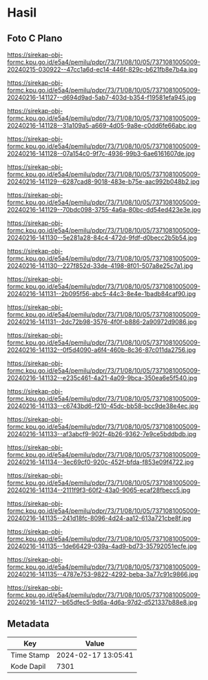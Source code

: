 # Hasil

## Foto C Plano

https://sirekap-obj-formc.kpu.go.id/e5a4/pemilu/pdpr/73/71/08/10/05/7371081005009-20240215-030922--47cc1a6d-ec14-446f-829c-b621fb8e7b4a.jpg

https://sirekap-obj-formc.kpu.go.id/e5a4/pemilu/pdpr/73/71/08/10/05/7371081005009-20240216-141127--d694d9ad-5ab7-403d-b354-f19581efa945.jpg

https://sirekap-obj-formc.kpu.go.id/e5a4/pemilu/pdpr/73/71/08/10/05/7371081005009-20240216-141128--31a109a5-a669-4d05-9a8e-c0dd6fe66abc.jpg

https://sirekap-obj-formc.kpu.go.id/e5a4/pemilu/pdpr/73/71/08/10/05/7371081005009-20240216-141128--07a154c0-9f7c-4936-99b3-6ae6161607de.jpg

https://sirekap-obj-formc.kpu.go.id/e5a4/pemilu/pdpr/73/71/08/10/05/7371081005009-20240216-141129--6287cad8-9018-483e-b75e-aac992b048b2.jpg

https://sirekap-obj-formc.kpu.go.id/e5a4/pemilu/pdpr/73/71/08/10/05/7371081005009-20240216-141129--70bdc098-3755-4a6a-80bc-dd54ed423e3e.jpg

https://sirekap-obj-formc.kpu.go.id/e5a4/pemilu/pdpr/73/71/08/10/05/7371081005009-20240216-141130--5e281a28-84c4-472d-9fdf-d0becc2b5b54.jpg

https://sirekap-obj-formc.kpu.go.id/e5a4/pemilu/pdpr/73/71/08/10/05/7371081005009-20240216-141130--227f852d-33de-4198-8f01-507a8e25c7a1.jpg

https://sirekap-obj-formc.kpu.go.id/e5a4/pemilu/pdpr/73/71/08/10/05/7371081005009-20240216-141131--2b095f56-abc5-44c3-8e4e-1badb84caf90.jpg

https://sirekap-obj-formc.kpu.go.id/e5a4/pemilu/pdpr/73/71/08/10/05/7371081005009-20240216-141131--2dc72b98-3576-4f0f-b886-2a90972d9086.jpg

https://sirekap-obj-formc.kpu.go.id/e5a4/pemilu/pdpr/73/71/08/10/05/7371081005009-20240216-141132--0f5d4090-a6f4-460b-8c36-87c011da2756.jpg

https://sirekap-obj-formc.kpu.go.id/e5a4/pemilu/pdpr/73/71/08/10/05/7371081005009-20240216-141132--e235c461-4a21-4a09-9bca-350ea6e5f540.jpg

https://sirekap-obj-formc.kpu.go.id/e5a4/pemilu/pdpr/73/71/08/10/05/7371081005009-20240216-141133--c6743bd6-f210-45dc-bb58-bcc9de38e4ec.jpg

https://sirekap-obj-formc.kpu.go.id/e5a4/pemilu/pdpr/73/71/08/10/05/7371081005009-20240216-141133--af3abcf9-902f-4b26-9362-7e9ce5bddbdb.jpg

https://sirekap-obj-formc.kpu.go.id/e5a4/pemilu/pdpr/73/71/08/10/05/7371081005009-20240216-141134--3ec69cf0-920c-452f-bfda-f853e09f4722.jpg

https://sirekap-obj-formc.kpu.go.id/e5a4/pemilu/pdpr/73/71/08/10/05/7371081005009-20240216-141134--2111f9f3-60f2-43a0-9065-ecaf28fbecc5.jpg

https://sirekap-obj-formc.kpu.go.id/e5a4/pemilu/pdpr/73/71/08/10/05/7371081005009-20240216-141135--241d18fc-8096-4d24-aa12-613a721cbe8f.jpg

https://sirekap-obj-formc.kpu.go.id/e5a4/pemilu/pdpr/73/71/08/10/05/7371081005009-20240216-141135--1de66429-039a-4ad9-bd73-35792051ecfe.jpg

https://sirekap-obj-formc.kpu.go.id/e5a4/pemilu/pdpr/73/71/08/10/05/7371081005009-20240216-141135--4787e753-9822-4292-beba-3a77c91c9866.jpg

https://sirekap-obj-formc.kpu.go.id/e5a4/pemilu/pdpr/73/71/08/10/05/7371081005009-20240216-141127--b65dfec5-9d6a-4d6a-97d2-d521337b88e8.jpg


## Metadata

| Key        | Value               |
| ---------- | ------------------- |
| Time Stamp | 2024-02-17 13:05:41 |
| Kode Dapil | 7301                |



